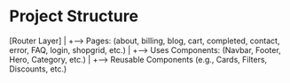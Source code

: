 
# Project Structure

[Router Layer]
    |
    +--> Pages: (about, billing, blog, cart, completed, contact, error, FAQ, login, shopgrid, etc.)
          |
          +--> Uses Components: (Navbar, Footer, Hero, Category, etc.)
                |
                +--> Reusable Components (e.g., Cards, Filters, Discounts, etc.)